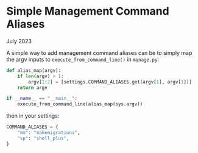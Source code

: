 Simple Management Command Aliases
=================================

July 2023


A simple way to add management command aliases can be to simply map the argv inputs to `execute_from_command_line()` in
`manage.py`:

```python
def alias_map(argv):
    if len(argv) > 1:
        argv[1:2] = [settings.COMMAND_ALIASES.get(argv[1], argv[1])]
    return argv

if __name__ == "__main__":
    execute_from_command_line(alias_map(sys.argv))
```

then in your settings:

```python
COMMAND_ALIASES = {
    "mm": "makemigrations",
    "sp": "shell_plus",
}
```
